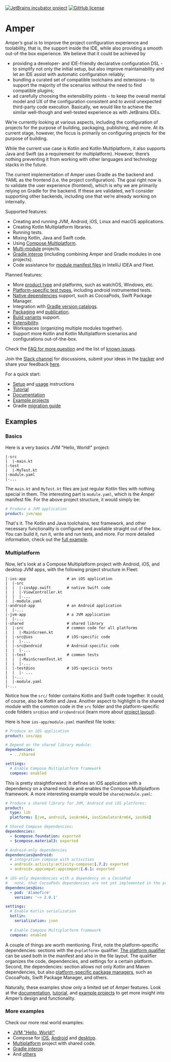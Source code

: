 [![JetBrains incubator project](https://jb.gg/badges/incubator.svg)](https://confluence.jetbrains.com/display/ALL/JetBrains+on+GitHub)
[![GitHub license](https://img.shields.io/badge/license-Apache%20License%202.0-blue.svg?style=flat)](https://www.apache.org/licenses/LICENSE-2.0)

# Amper

Amper’s goal is to improve the project configuration experience and toolability, that is, the support inside the IDE, while also providing a smooth out-of-the box experience.
We believe that it could be achieved by
- providing a developer- and IDE-friendly declarative configuration DSL - to simplify not only the initial setup, but also improve maintainability and let an IDE assist with automatic configuration reliably;
- bundling a curated set of compatible toolchains and extensions - to support the majority of the scenarios without the need to find compatible plugins;    
- ad carefully choosing the extensibility points - to keep the overall mental model and UX of the configuration consistent and to avoid unexpected third-party code execution.
Basically, we would like to achieve the similar well-though and well-tested experience as with JetBrains IDEs.   

We’re currently looking at various aspects, including the configuration of projects for the purpose of building, packaging, publishing, and more. At its current stage, however, the focus is primarily on configuring projects for the purpose of building.

While the current use case is Kotlin and Kotlin Multiplatform, it also supports Java and Swift (as a requirement for multiplatform). However, there’s nothing preventing it from working with other languages and technology stacks in the future. 

The current implementation of Amper uses Gradle as the backend and YAML as the frontend (i.e. the project configuration). The goal right now is to validate the user experience (frontend), which is why we are primarily relying on Gradle for the backend. If these are validated, we’ll consider supporting other backends, including one that we’re already working on internally.

Supported features:
* Creating and running JVM, Android, iOS, Linux and macOS applications.
* Creating Kotlin Multiplatform libraries.
* Running tests.
* Mixing Kotlin, Java and Swift code.
* Using [Compose Multiplatform](docs/Documentation.md#configuring-compose-multiplatform).
* [Multi-module](docs/Documentation.md#internal-dependencies) projects.
* [Gradle interop](docs/Documentation.md#gradle-interop) (including combining Amper and Gradle modules in one projects).
* Code assistance for [module manifest files](docs/Documentation.md#module-manifest-file-anatomy) in IntelliJ IDEA and Fleet.

Planned features:
* More [product type](docs/Documentation.md#product-types) and platforms, such as watchOS, Windows, etc.
* [Platform-specific test types](docs/Documentation.md#special-types-of-tests), including android instrumented tests.
* [Native dependencies](docs/Documentation.md#native-dependencies) support, such as CocoaPods, Swift Package Manager.
* Integration with [Gradle version catalogs](docs/Documentation.md#dependencyversion-catalogs).
* [Packaging](docs/Documentation.md#packaging) and [publication](docs/Documentation.md#publishing). 
* [Build variants](docs/Documentation.md#build-variants) support.
* [Extensibility](docs/Documentation.md#extensibility).
* Workspaces (organizing multiple modules together).
* Support more Kotlin and Kotlin Multiplatform scenarios and configurations out-of-the-box.


Check the [FAQ for more question](docs/FAQ.md) and the list of [known issues](docs/KnownIssues.md).

Join the [Slack channel](https://kotlinlang.slack.com/archives/C062WG3A7T8) for discussions, submit your ideas in the [tracker](https://youtrack.jetbrains.com/issues/AMPER) and share your feedback [here](https://jebrains.com/amper-feedback).     

For a quick start:
* [Setup](docs/Setup.md) and [usage](docs/Usage.md) instructions
* [Tutorial](docs/Tutorial.md)  
* [Documentation](docs/Documentation.md) 
* [Example projects](examples)
* Gradle [migration guide](docs/GradleMigration.md)  


## Examples

### Basics
Here is a very basics JVM "Hello, World!" project:
```
|-src
|  |-main.kt
|-test
|  |-MyTest.kt
|-module.yaml
|-...
```

The `main.kt` and `MyTest.kt` files are just regular Kotlin files with nothing special in them. The interesting part is `module.yaml`, which is the Amper manifest file. For the above project structure, it would simply be: 

```yaml
# Produce a JVM application 
product: jvm/app
```

That's it. The Kotlin and Java toolchains, test framework, and other necessary functionality is configured and available straight out of the box. You can build it, run it, write and run tests, and more. For more detailed information, check out the [full example](examples/jvm-with-tests).

### Multiplatform

Now, let's look at a Compose Multiplatform project with Android, iOS, and desktop JVM apps, with the following project structure in Fleet:

```
|-ios-app                  # an iOS application
|  |-src
|  |  |-iosApp.swift       # native Swift code
|  |  |-ViewController.kt
|  |  |-...
|  |-module.yaml
|-android-app              # an Android application
|  |-...
|-jvm-app                  # a JVM application
|  |-...
|-shared                   # shared library
|  |-src                   # common code for all platforms
|  |  |-MainScreen.kt
|  |-src@ios               # iOS-specific code
|  |  |-...           
|  |-src@android           # Android-specific code
|  |  |-...
|  |-test                  # common tests
|  |  |-MainScreenTest.kt      
|  |  |-...
|  |-test@ios              # iOS-specicis tests
|  |  |- ...               
|  |-...
|  |-module.yaml
|-... 
```

Notice how the `src/` folder contains Kotlin and Swift code together. It could, of course, also be Kotlin and Java.
Another aspect to highlight is the shared module with the common code in the `src` folder and the platform-specific code folders `src@ios` and `src@android` (learn more about [project layout](docs/Documentation.md#project-layout)).

Here is how `ios-app/module.yaml` manifest file looks:
```yaml
# Produce an iOS application
product: ios/app

# Depend on the shared library module: 
dependencies:
  - ../shared

settings:
  # Enable Compose Multiplatform framework
  compose: enabled
```

This is pretty straightforward: It defines an iOS application with a dependency on a shared module and enables the Compose Multiplatform framework. A more interesting example would be `shared/module.yaml`:

```yaml
# Produce a shared library for JVM, Android and iOS platforms:
product:
  type: lib
  platforms: [jvm, android, iosArm64, iosSimulatorArm64, iosX64]

# Shared Compose dependencies:
dependencies:
  - $compose.foundation: exported
  - $compose.material3: exported

# Android-only dependencies  
dependencies@android:
  # integration compose with activities
  - androidx.activity:activity-compose:1.7.2: exported
  - androidx.appcompat:appcompat:1.6.1: exported

# iOS-only dependencies with a dependency on a CocoaPod
#   note, that CocoaPods dependencies are not yet implemented in the prototype     
dependencies@ios:
  - pod: 'Alamofire'
    version: '~> 2.0.1'

settings:
  # Enable Kotlin serialization
  kotlin:
    serialization: json
  
  # Enable Compose Multiplatform framework
  compose: enabled
```

A couple of things are worth mentioning. First, note the platform-specific dependencies: sections with the `@<platform>` qualifier. [The platform qualifier](docs/Documentation.md#platform-qualifier) can be used both in the manifest and also in the file layout. The qualifier organizes the code, dependencies, and settings for a certain platform.
Second, the dependencies: section allows not only Kotlin and Maven dependencies, but also [platform-specific package managers](docs/Documentation.md#native-dependencies), such as CocoaPods, Swift Package Manager, and others.

Naturally, these examples show only a limited set of Amper features. Look at the [documentation](docs/Documentation.md), [tutorial](docs/Tutorial.md), and [example projects](examples) to get more insight into Amper’s design and functionality.     

### More examples
Check our more real world examples:
* [JVM "Hello, World!"](examples/jvm-kotlin+java)
* Compose for [iOS](examples/compose-ios), [Android](examples/compose-android) and [desktop](examples/compose-desktop).
* [Multiplatform](examples/multiplatform) project with shared code.
* [Gradle interop](examples/gradle-interop)
* And [others](examples)